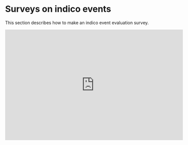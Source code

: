 Surveys on indico events
========================

This section describes how to make an indico event evaluation survey.

<iframe width="576" height="360" frameborder="0" src="https://cds.cern.ch/video/2261869?showTitle=true" allowfullscreen></iframe>

